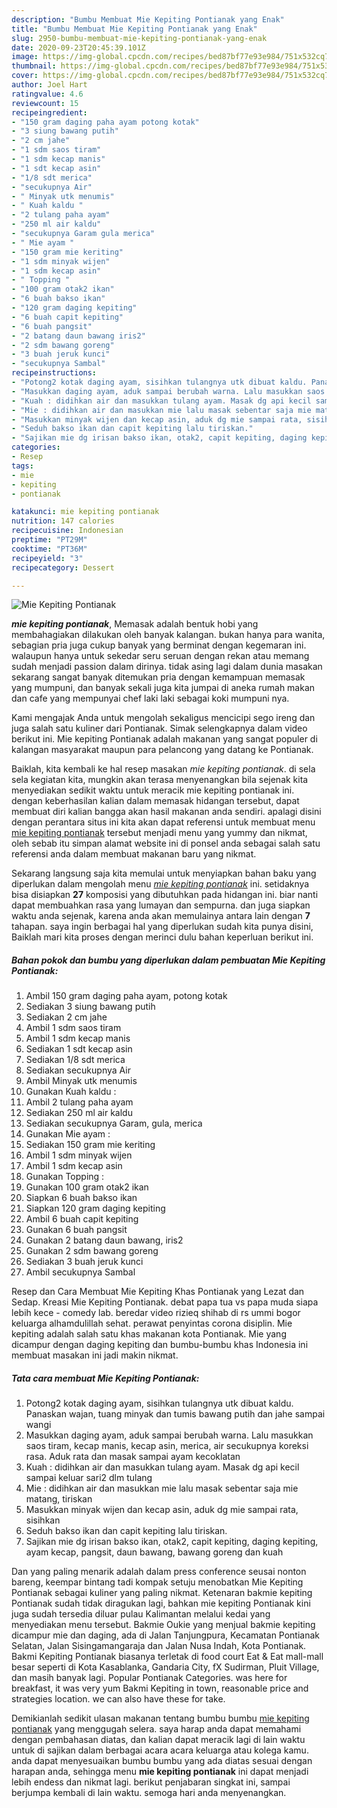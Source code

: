 ```yaml
---
description: "Bumbu Membuat Mie Kepiting Pontianak yang Enak"
title: "Bumbu Membuat Mie Kepiting Pontianak yang Enak"
slug: 2950-bumbu-membuat-mie-kepiting-pontianak-yang-enak
date: 2020-09-23T20:45:39.101Z
image: https://img-global.cpcdn.com/recipes/bed87bf77e93e984/751x532cq70/mie-kepiting-pontianak-foto-resep-utama.jpg
thumbnail: https://img-global.cpcdn.com/recipes/bed87bf77e93e984/751x532cq70/mie-kepiting-pontianak-foto-resep-utama.jpg
cover: https://img-global.cpcdn.com/recipes/bed87bf77e93e984/751x532cq70/mie-kepiting-pontianak-foto-resep-utama.jpg
author: Joel Hart
ratingvalue: 4.6
reviewcount: 15
recipeingredient:
- "150 gram daging paha ayam potong kotak"
- "3 siung bawang putih"
- "2 cm jahe"
- "1 sdm saos tiram"
- "1 sdm kecap manis"
- "1 sdt kecap asin"
- "1/8 sdt merica"
- "secukupnya Air"
- " Minyak utk menumis"
- " Kuah kaldu "
- "2 tulang paha ayam"
- "250 ml air kaldu"
- "secukupnya Garam gula merica"
- " Mie ayam "
- "150 gram mie keriting"
- "1 sdm minyak wijen"
- "1 sdm kecap asin"
- " Topping "
- "100 gram otak2 ikan"
- "6 buah bakso ikan"
- "120 gram daging kepiting"
- "6 buah capit kepiting"
- "6 buah pangsit"
- "2 batang daun bawang iris2"
- "2 sdm bawang goreng"
- "3 buah jeruk kunci"
- "secukupnya Sambal"
recipeinstructions:
- "Potong2 kotak daging ayam, sisihkan tulangnya utk dibuat kaldu. Panaskan wajan, tuang minyak dan tumis bawang putih dan jahe sampai wangi"
- "Masukkan daging ayam, aduk sampai berubah warna. Lalu masukkan saos tiram, kecap manis, kecap asin, merica, air secukupnya koreksi rasa. Aduk rata dan masak sampai ayam kecoklatan"
- "Kuah : didihkan air dan masukkan tulang ayam. Masak dg api kecil sampai keluar sari2 dlm tulang"
- "Mie : didihkan air dan masukkan mie lalu masak sebentar saja mie matang, tiriskan"
- "Masukkan minyak wijen dan kecap asin, aduk dg mie sampai rata, sisihkan"
- "Seduh bakso ikan dan capit kepiting lalu tiriskan."
- "Sajikan mie dg irisan bakso ikan, otak2, capit kepiting, daging kepiting, ayam kecap, pangsit, daun bawang, bawang goreng dan kuah"
categories:
- Resep
tags:
- mie
- kepiting
- pontianak

katakunci: mie kepiting pontianak 
nutrition: 147 calories
recipecuisine: Indonesian
preptime: "PT29M"
cooktime: "PT36M"
recipeyield: "3"
recipecategory: Dessert

---
```



![Mie Kepiting Pontianak](https://img-global.cpcdn.com/recipes/bed87bf77e93e984/751x532cq70/mie-kepiting-pontianak-foto-resep-utama.jpg)

<b><i>mie kepiting pontianak</i></b>, Memasak adalah bentuk hobi yang membahagiakan dilakukan oleh banyak kalangan. bukan hanya para wanita, sebagian pria juga cukup banyak yang berminat dengan kegemaran ini. walaupun hanya untuk sekedar seru seruan dengan rekan atau memang sudah menjadi passion dalam dirinya. tidak asing lagi dalam dunia masakan sekarang sangat banyak ditemukan pria dengan kemampuan memasak yang mumpuni, dan banyak sekali juga kita jumpai di aneka rumah makan dan cafe yang mempunyai chef laki laki sebagai koki mumpuni nya.

Kami mengajak Anda untuk mengolah sekaligus mencicipi sego ireng dan juga salah satu kuliner dari Pontianak. Simak selengkapnya dalam video berikut ini. Mie kepiting Pontianak adalah makanan yang sangat populer di kalangan masyarakat maupun para pelancong yang datang ke Pontianak.

Baiklah, kita kembali ke hal resep masakan <i>mie kepiting pontianak</i>. di sela sela kegiatan kita, mungkin akan terasa menyenangkan bila sejenak kita menyediakan sedikit waktu untuk meracik mie kepiting pontianak ini. dengan keberhasilan kalian dalam memasak hidangan tersebut, dapat membuat diri kalian bangga akan hasil makanan anda sendiri. apalagi disini dengan perantara situs ini kita akan dapat referensi untuk membuat menu <u>mie kepiting pontianak</u> tersebut menjadi menu yang yummy dan nikmat, oleh sebab itu simpan alamat website ini di ponsel anda sebagai salah satu referensi anda dalam membuat makanan baru yang nikmat.


Sekarang langsung saja kita memulai untuk menyiapkan bahan baku yang diperlukan dalam mengolah menu <u><i>mie kepiting pontianak</i></u> ini. setidaknya bisa disiapkan <b>27</b> komposisi yang dibutuhkan pada hidangan ini. biar nanti dapat membuahkan rasa yang lumayan dan sempurna. dan juga siapkan waktu anda sejenak, karena anda akan memulainya antara lain dengan <b>7</b> tahapan. saya ingin berbagai hal yang diperlukan sudah kita punya disini, Baiklah mari kita proses dengan merinci dulu bahan keperluan berikut ini.

<!--inarticleads1-->

##### Bahan pokok dan bumbu yang diperlukan dalam pembuatan Mie Kepiting Pontianak:

1. Ambil 150 gram daging paha ayam, potong kotak
1. Sediakan 3 siung bawang putih
1. Sediakan 2 cm jahe
1. Ambil 1 sdm saos tiram
1. Ambil 1 sdm kecap manis
1. Sediakan 1 sdt kecap asin
1. Sediakan 1/8 sdt merica
1. Sediakan secukupnya Air
1. Ambil  Minyak utk menumis
1. Gunakan  Kuah kaldu :
1. Ambil 2 tulang paha ayam
1. Sediakan 250 ml air kaldu
1. Sediakan secukupnya Garam, gula, merica
1. Gunakan  Mie ayam :
1. Sediakan 150 gram mie keriting
1. Ambil 1 sdm minyak wijen
1. Ambil 1 sdm kecap asin
1. Gunakan  Topping :
1. Gunakan 100 gram otak2 ikan
1. Siapkan 6 buah bakso ikan
1. Siapkan 120 gram daging kepiting
1. Ambil 6 buah capit kepiting
1. Gunakan 6 buah pangsit
1. Gunakan 2 batang daun bawang, iris2
1. Gunakan 2 sdm bawang goreng
1. Sediakan 3 buah jeruk kunci
1. Ambil secukupnya Sambal


Resep dan Cara Membuat Mie Kepiting Khas Pontianak yang Lezat dan Sedap. Kreasi Mie Kepiting Pontianak. debat papa tua vs papa muda siapa lebih kece - comedy lab. beredar video rizieq shihab di rs ummi bogor keluarga alhamdulillah sehat. perawat penyintas corona disiplin. Mie kepiting adalah salah satu khas makanan kota Pontianak. Mie yang dicampur dengan daging kepiting dan bumbu-bumbu khas Indonesia ini membuat masakan ini jadi makin nikmat. 

<!--inarticleads2-->

##### Tata cara membuat Mie Kepiting Pontianak:

1. Potong2 kotak daging ayam, sisihkan tulangnya utk dibuat kaldu. Panaskan wajan, tuang minyak dan tumis bawang putih dan jahe sampai wangi
1. Masukkan daging ayam, aduk sampai berubah warna. Lalu masukkan saos tiram, kecap manis, kecap asin, merica, air secukupnya koreksi rasa. Aduk rata dan masak sampai ayam kecoklatan
1. Kuah : didihkan air dan masukkan tulang ayam. Masak dg api kecil sampai keluar sari2 dlm tulang
1. Mie : didihkan air dan masukkan mie lalu masak sebentar saja mie matang, tiriskan
1. Masukkan minyak wijen dan kecap asin, aduk dg mie sampai rata, sisihkan
1. Seduh bakso ikan dan capit kepiting lalu tiriskan.
1. Sajikan mie dg irisan bakso ikan, otak2, capit kepiting, daging kepiting, ayam kecap, pangsit, daun bawang, bawang goreng dan kuah


Dan yang paling menarik adalah dalam press conference seusai nonton bareng, keempar bintang tadi kompak setuju menobatkan Mie Kepiting Pontianak sebagai kuliner yang paling nikmat. Ketenaran bakmie kepiting Pontianak sudah tidak diragukan lagi, bahkan mie kepiting Pontianak kini juga sudah tersedia diluar pulau Kalimantan melalui kedai yang menyediakan menu tersebut. Bakmie Oukie yang menjual bakmie kepiting dicampur mie dan daging, ada di Jalan Tanjungpura, Kecamatan Pontianak Selatan, Jalan Sisingamangaraja dan Jalan Nusa Indah, Kota Pontianak. Bakmi Kepiting Pontianak biasanya terletak di food court Eat &amp; Eat mall-mall besar seperti di Kota Kasablanka, Gandaria City, fX Sudirman, Pluit Village, dan masih banyak lagi. Popular Pontianak Categories. was here for breakfast, it was very yum Bakmi Kepiting in town, reasonable price and strategies location. we can also have these for take. 

Demikianlah sedikit ulasan makanan tentang bumbu bumbu <u>mie kepiting pontianak</u> yang menggugah selera. saya harap anda dapat memahami dengan pembahasan diatas, dan kalian dapat meracik lagi di lain waktu untuk di sajikan dalam berbagai acara acara keluarga atau kolega kamu. anda dapat menyesuaikan bumbu bumbu yang ada diatas sesuai dengan harapan anda, sehingga menu <b>mie kepiting pontianak</b> ini dapat menjadi lebih endess dan nikmat lagi. berikut penjabaran singkat ini, sampai berjumpa kembali di lain waktu. semoga hari anda menyenangkan.

